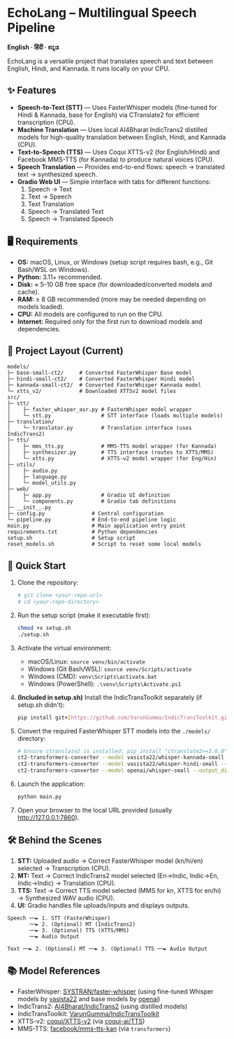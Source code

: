 # EchoLang – Multilingual Speech Pipeline

**English · हिंदी · ಕನ್ನಡ**

EchoLang is a versatile project that translates speech and text between English, Hindi, and Kannada. It runs locally on your CPU.

## ✨ Features

* **Speech-to-Text (STT)** — Uses FasterWhisper models (fine-tuned for Hindi & Kannada, base for English) via CTranslate2 for efficient transcription (CPU).
* **Machine Translation** — Uses local AI4Bharat IndicTrans2 distilled models for high-quality translation between English, Hindi, and Kannada (CPU).
* **Text-to-Speech (TTS)** — Uses Coqui XTTS-v2 (for English/Hindi) and Facebook MMS-TTS (for Kannada) to produce natural voices (CPU).
* **Speech Translation** — Provides end-to-end flows: speech → translated text → synthesized speech.
* **Gradio Web UI** — Simple interface with tabs for different functions:
    1.  Speech → Text
    2.  Text → Speech
    3.  Text Translation
    4.  Speech → Translated Text
    5.  Speech → Translated Speech

## 🖥 Requirements

* **OS:** macOS, Linux, or Windows (setup script requires bash, e.g., Git Bash/WSL on Windows).
* **Python:** 3.11+ recommended.
* **Disk:** ≈ 5-10 GB free space (for downloaded/converted models and cache).
* **RAM:** ≥ 8 GB recommended (more may be needed depending on models loaded).
* **CPU:** All models are configured to run on the CPU.
* **Internet:** Required only for the first run to download models and dependencies.

## 📂 Project Layout (Current)

```
models/
├─ base-small-ct2/     # Converted FasterWhisper Base model
├─ hindi-small-ct2/    # Converted FasterWhisper Hindi model
├─ kannada-small-ct2/  # Converted FasterWhisper Kannada model
└─ xtts_v2/            # Downloaded XTTSv2 model files
src/
├─ stt/
│    ├─ faster_whisper_asr.py # FasterWhisper model wrapper
│    └─ stt.py                # STT interface (loads multiple models)
├─ translation/
│    └─ translator.py         # Translation interface (uses IndicTrans2)
├─ tts/
│    ├─ mms_tts.py            # MMS-TTS model wrapper (for Kannada)
│    ├─ synthesizer.py        # TTS interface (routes to XTTS/MMS)
│    └─ xtts.py               # XTTS-v2 model wrapper (for Eng/Hin)
├─ utils/
│    ├─ audio.py
│    ├─ language.py
│    └─ model_utils.py
├─ web/
│    ├─ app.py                # Gradio UI definition
│    └─ components.py         # Gradio tab definitions
├─ __init__.py
├─ config.py               # Central configuration
└─ pipeline.py             # End-to-end pipeline logic
main.py                    # Main application entry point
requirements.txt           # Python dependencies
setup.sh                   # Setup script
reset_models.sh            # Script to reset some local models
```

## 🚀 Quick Start

1.  Clone the repository:
    ```bash
    # git clone <your-repo-url>
    # cd <your-repo-directory>
    ```

2.  Run the setup script (make it executable first):
    ```bash
    chmod +x setup.sh
    ./setup.sh
    ```

3.  Activate the virtual environment:
    * macOS/Linux: `source venv/bin/activate`
    * Windows (Git Bash/WSL): `source venv/Scripts/activate`
    * Windows (CMD): `venv\Scripts\activate.bat`
    * Windows (PowerShell): `.\venv\Scripts\Activate.ps1`

4.  **(Included in setup.sh)** Install the IndicTransToolkit separately (if setup.sh didn't):
    ```bash
    pip install git+[https://github.com/VarunGumma/IndicTransToolkit.git](https://github.com/VarunGumma/IndicTransToolkit.git)
    ```

5.  Convert the required FasterWhisper STT models into the `./models/` directory:
    ```bash
    # Ensure ctranslate2 is installed: pip install "ctranslate2>=3.0.0"
    ct2-transformers-converter --model vasista22/whisper-kannada-small --output_dir models/kannada-small-ct2 --quantization int8 --copy_files preprocessor_config.json tokenizer_config.json
    ct2-transformers-converter --model vasista22/whisper-hindi-small --output_dir models/hindi-small-ct2 --quantization int8 --copy_files preprocessor_config.json tokenizer_config.json
    ct2-transformers-converter --model openai/whisper-small --output_dir models/base-small-ct2 --quantization int8 --copy_files preprocessor_config.json tokenizer_config.json
    ```

6.  Launch the application:
    ```bash
    python main.py
    ```

7.  Open your browser to the local URL provided (usually http://127.0.0.1:7860).

## 🛠 Behind the Scenes

1.  **STT:** Uploaded audio → Correct FasterWhisper model (kn/hi/en) selected → Transcription (CPU).
2.  **MT:** Text → Correct IndicTrans2 model selected (En->Indic, Indic->En, Indic->Indic) → Translation (CPU).
3.  **TTS:** Text → Correct TTS model selected (MMS for kn, XTTS for en/hi) → Synthesized WAV audio (CPU).
4.  **UI:** Gradio handles file uploads/inputs and displays outputs.

```
Speech ──► 1. STT (FasterWhisper)
       ──► 2. (Optional) MT (IndicTrans2)
       ──► 3. (Optional) TTS (XTTS/MMS)
       ──► Audio Output

Text ──► 2. (Optional) MT ──► 3. (Optional) TTS ──► Audio Output

```

## 📚 Model References

* FasterWhisper: [SYSTRAN/faster-whisper](https://github.com/SYSTRAN/faster-whisper) (using fine-tuned Whisper models by [vasista22](https://huggingface.co/vasista22) and base models by [openai](https://huggingface.co/openai))
* IndicTrans2: [AI4Bharat/IndicTrans2](https://github.com/AI4Bharat/IndicTrans2) (using distilled models)
* IndicTransToolkit: [VarunGumma/IndicTransToolkit](https://github.com/VarunGumma/IndicTransToolkit)
* XTTS-v2: [coqui/XTTS-v2](https://huggingface.co/coqui/XTTS-v2) (via [coqui-ai/TTS](https://github.com/coqui-ai/TTS))
* MMS-TTS: [facebook/mms-tts-kan](https://huggingface.co/facebook/mms-tts-kan) (via `transformers`)

```
